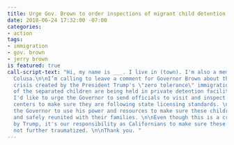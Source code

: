 ```yaml
---
title: Urge Gov. Brown to order inspections of migrant child detention centers
date: 2018-06-24 17:32:00 -07:00
categories:
- action
tags:
- immigration
- gov. brown
- jerry brown
is featured: true
call-script-text: "Hi, my name is ___. I live in (town). I'm also a member of Indivisible
  Colusa.\n\nI’m calling to leave a comment for Governor Brown about the humanitarian
  crisis created by the President Trump's \"zero tolerance\" immigration policy. \n\nMany
  of the separated children are being held in private detention facilities in California.
  I'd like to urge the Governor to send officials to visit and inspect these detention
  centers to make sure they are following state licensing standards. \n\nI also urge
  the Governor to use his power and resources to make sure these children are swiftly
  and safely reunited with their families. \n\nEven though this is a crisis manufactured
  by Trump, it's our responsibility as Californians to make sure these children are
  not further traumatized. \n\nThank you. "
---
```


